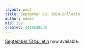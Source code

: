 ```yaml
---
layout: post
title: September 13, 2014 Bulletin
author: admin
nid: 362
created: 1410628632
---
```

<p><a href="http://www.botwoodsda.org/sites/botwoodsda.org/files/09.%20September%2013%2C%202014.pdf">September 13 bulletin</a> now available.</p>
